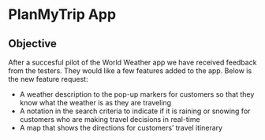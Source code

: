 # PlanMyTrip App

## Objective 
After a succesful pilot of the World Weather app we have received feedback from the testers. They would like a few features added to the app. Below is the new feature request:

* A weather description to the pop-up markers for customers so that they know what the weather is as they are traveling
* A notation in the search criteria to indicate if it is raining or snowing for customers who are making travel decisions in real-time
* A map that shows the directions for customers’ travel itinerary


